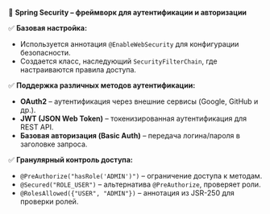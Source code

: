 🔹 **Spring Security – фреймворк для аутентификации и авторизации**

✅ **Базовая настройка:**

- Используется аннотация `@EnableWebSecurity` для конфигурации безопасности.
- Создается класс, наследующий `SecurityFilterChain`, где настраиваются правила доступа.

✅ **Поддержка различных методов аутентификации:**

- **OAuth2** – аутентификация через внешние сервисы (Google, GitHub и др.).
- **JWT (JSON Web Token)** – токенизированная аутентификация для REST API.
- **Базовая авторизация (Basic Auth)** – передача логина/пароля в заголовке запроса.

✅ **Гранулярный контроль доступа:**

- `@PreAuthorize("hasRole('ADMIN')")` – ограничение доступа к методам.
- `@Secured("ROLE_USER")` – альтернатива `@PreAuthorize`, проверяет роли.
- `@RolesAllowed({"USER", "ADMIN"})` – аннотация из JSR-250 для проверки ролей.